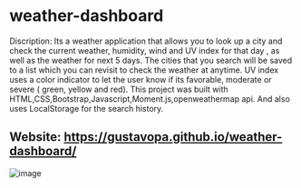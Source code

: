 # weather-dashboard
Discription: Its a weather application that allows you to look up a city and check the current weather, humidity, wind and UV index for that day , as well as the weather for next 5 days.
The cities that you search will be saved to a list which you can revisit to check the weather at anytime.
UV index uses a color indicator to let the user know if its favorable, moderate or severe ( green, yellow and red).
This project was built with HTML,CSS,Bootstrap,Javascript,Moment.js,openweathermap api. And also uses LocalStorage for the search history.

## Website: https://gustavopa.github.io/weather-dashboard/
![image](https://user-images.githubusercontent.com/16021994/129308816-755faa3d-853e-4541-b396-dd20bc3f0706.png)
